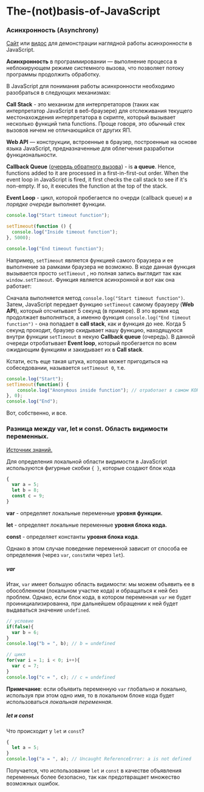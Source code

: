 # The-(not)basis-of-JavaScript

### Асинхронность (Asynchrony)

[Сайт](http://latentflip.com/loupe/) или [видос](https://www.youtube.com/watch?v=vIZs5tH-HGQ&list=PLqKQF2ojwm3l4oPjsB9chrJmlhZ-zOzWT&index=4) для демонстрации наглядной работы асинхронности в JavaScript. 

**Асинхронность** в программировании — выполнение процесса в неблокирующем режиме системного вызова, что позволяет потоку программы продолжить обработку.

В JavaScript для понимания работы асинхронности необходимо разобраться в следующих механизмах:

**Call Stack** - это механизм для интерпретаторов (таких как интерпретатор JavaScript в веб-браузере) для отслеживания текущего местонахождения интерпретатора в скрипте, который вызывает несколько функций типа functions. Проще говоря, это обычный стек вызовов ничем не отличающийся от других ЯП.

**Web API** — конструкции, встроенные в браузер, построенные на основе языка JavaScript, предназначенные для облегчения разработки функциональности.

**Callback Queue** ([очередь обратного вызова](https://developer.mozilla.org/ru/docs/Web/JavaScript/EventLoop)) - is **a queue**. Hence, functions added to it are processed in a first-in-first-out order. When the event loop in JavaScript is fired, it first checks the call stack to see if it's non-empty. If so, it executes the function at the top of the stack.

**Event Loop** - цикл, которой пробегается по очерди (callback queue) и *в порядке очереди* выполняет функции.

```JavaScript
console.log("Start timeout function");

setTimeout(function () {
  console.log("Inside timeout function");
}, 5000);

console.log("End timeout function");
```

Например, `setTimeout` является функцией самого браузера и ее выполнение за рамками браузера не возможно. В коде данная функция вызывается просто `setTimeout` , но полная запись выглядит так как `window.setTimeout`. Функция является асинхронной и вот как она работает:

Сначала выполняется метод `console.log("Start timeout function")`. Затем, JavaScript передает функцию  `setTimeout` самому браузеру (**Web API**), который  отсчитывает 5 секунд (в примере). В это время код продолжает выполняться, а именно функция   `console.log("End timeout function")` - она попадает в **call stack**, как и функция до нее. Когда 5 секунд проходит, браузер скидывает нашу функцию, находящуюся внутри функции `setTimeout` в некую **Callback queue** (очередь). В данной очереди отробатывает **Event loop**, который пробегается по всем ожидающим функциям и закидывает их в **Call stack**. 

Кстати, есть еще такая штука, которая может пригодиться на собеседовании, называется `setTimeout 0`, т.е.

```JavaScript
console.log("Start");
setTimeout(function() {
    console.log("Anonymous inside function"); // отработает в самом КОНЦЕ
}, 0); 
console.log("End");
```

Вот, собственно, и все.

### Разница между var, let и const. Область видимости переменных.

[Источник знаний.](https://metanit.com/web/javascript/3.2.php)

Для определения локальной области видимости в JavaScript используются фигурные скобки `{ }`, которые создают блок кода

``` JavaScript
{
  var a = 5;
  let b = 8;
  const c = 9;
}
```

**var** - определяет локальные переменные **уровня функции.**

**let** - определяет локальные переменные **уровня блока кода.**

**const** - определяет константы **уровня блока кода**.

Однако в этом случае поведение переменной зависит от способа ее определения (через `var`, `const`или через `let`).

##### var

Итак, `var` имеет большую область видимости: мы можем объявить ее в обособленном (локальном участке кода) и обращаться к ней без проблем. Однако, если блок кода, в котором переменная `var` не будет проинициализированна, при дальнейшем обращении к ней будет выдаваться значение `undefined`.  

```javascript
// условие
if(false){
  var b = 6;
}
console.log("b = ", b); // b = undefined
```

```javascript
// цикл
for(var i = 1; i < 0; i++){
  var c = 7;
}
console.log("c = ", c); // c = undefined
```

**Примечание**: если объявить переменную `var` глобально и локально, используя при этом одно имя, то в локальном блоке кода будет использоваться *локальная переменная*. 

##### let и const

Что происходит у `let` и `const`?

```javascript
{
  let a = 5;
}
console.log("a = ", a); // Uncaught ReferenceError: a is not defined
```

Получается, что использование `let` и `const` в качестве объявления переменных более безопасно, так как предотвращает множество возможных ошибок. 

